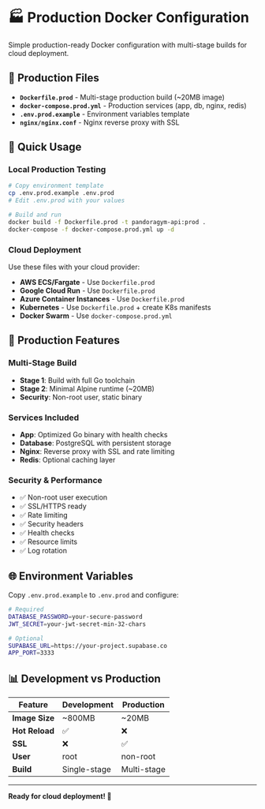 # 🏭 Production Docker Configuration

Simple production-ready Docker configuration with multi-stage builds for cloud deployment.

## 📁 Production Files

- **`Dockerfile.prod`** - Multi-stage production build (~20MB image)
- **`docker-compose.prod.yml`** - Production services (app, db, nginx, redis)
- **`.env.prod.example`** - Environment variables template
- **`nginx/nginx.conf`** - Nginx reverse proxy with SSL

## 🚀 Quick Usage

### Local Production Testing
```bash
# Copy environment template
cp .env.prod.example .env.prod
# Edit .env.prod with your values

# Build and run
docker build -f Dockerfile.prod -t pandoragym-api:prod .
docker-compose -f docker-compose.prod.yml up -d
```

### Cloud Deployment
Use these files with your cloud provider:
- **AWS ECS/Fargate** - Use `Dockerfile.prod`
- **Google Cloud Run** - Use `Dockerfile.prod`
- **Azure Container Instances** - Use `Dockerfile.prod`
- **Kubernetes** - Use `Dockerfile.prod` + create K8s manifests
- **Docker Swarm** - Use `docker-compose.prod.yml`

## 🔧 Production Features

### Multi-Stage Build
- **Stage 1**: Build with full Go toolchain
- **Stage 2**: Minimal Alpine runtime (~20MB)
- **Security**: Non-root user, static binary

### Services Included
- **App**: Optimized Go binary with health checks
- **Database**: PostgreSQL with persistent storage
- **Nginx**: Reverse proxy with SSL and rate limiting
- **Redis**: Optional caching layer

### Security & Performance
- ✅ Non-root user execution
- ✅ SSL/HTTPS ready
- ✅ Rate limiting
- ✅ Security headers
- ✅ Health checks
- ✅ Resource limits
- ✅ Log rotation

## 🌐 Environment Variables

Copy `.env.prod.example` to `.env.prod` and configure:

```bash
# Required
DATABASE_PASSWORD=your-secure-password
JWT_SECRET=your-jwt-secret-min-32-chars

# Optional
SUPABASE_URL=https://your-project.supabase.co
APP_PORT=3333
```

## 📊 Development vs Production

| Feature | Development | Production |
|---------|-------------|------------|
| **Image Size** | ~800MB | ~20MB |
| **Hot Reload** | ✅ | ❌ |
| **SSL** | ❌ | ✅ |
| **User** | root | non-root |
| **Build** | Single-stage | Multi-stage |

---

**Ready for cloud deployment! 🚀**
